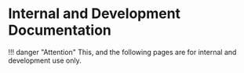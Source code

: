 # Internal and Development Documentation

!!! danger "Attention"
    This, and the following pages are for internal and development use only.
